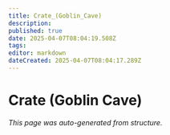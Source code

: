 ```yaml
---
title: Crate_(Goblin_Cave)
description: 
published: true
date: 2025-04-07T08:04:19.508Z
tags: 
editor: markdown
dateCreated: 2025-04-07T08:04:17.289Z
---
```


# Crate (Goblin Cave)

*This page was auto-generated from structure.*